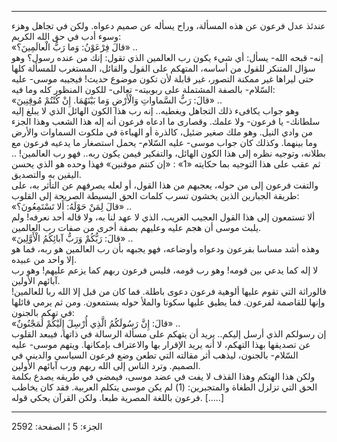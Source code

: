 ------------------------------------------------------------------------

عندئذ عدل فرعون عن هذه المسألة، وراح يسأله عن صميم دعواه. ولكن في تجاهل
وهزء وسوء أدب في حق الله الكريم:  
«قالَ فِرْعَوْنُ: وَما رَبُّ الْعالَمِينَ؟» ..  
إنه- قبحه الله- يسأل: أي شيء يكون رب العالمين الذي تقول: إنك من عنده
رسول؟ وهو سؤال المتنكر للقول من أساسه، المتهكم على القول والقائل،
المستغرب للمسألة كلها حتى ليراها غير ممكنة التصور، غير قابلة لأن تكون
موضوع حديث! فيجيبه موسى- عليه السّلام- بالصفة المشتملة على ربوبيته-
تعالى- للكون المنظور كله وما فيه:  
«قالَ: رَبُّ السَّماواتِ وَالْأَرْضِ وَما بَيْنَهُمَا. إِنْ كُنْتُمْ مُوقِنِينَ» ..  
وهو جواب يكافىء ذلك التجاهل ويغطيه.. إنه رب هذا الكون الهائل الذي لا
يبلغ إليه سلطانك- يا فرعون- ولا علمك. وقصارى ما ادعاه فرعون أنه إله هذا
الشعب وهذا الجزء من وادي النيل. وهو ملك صغير ضئيل، كالذرة أو الهباءة في
ملكوت السماوات والأرض وما بينهما. وكذلك كان جواب موسى- عليه السّلام- يحمل
استصغار ما يدعيه فرعون مع بطلانه، وتوجيه نظره إلى هذا الكون الهائل،
والتفكير فيمن يكون ربه.. فهو رب العالمين! .. ثم عقب على هذا التوجيه بما
حكايته «1» : «إن كنتم موقنين» فهذا وحده هو الذي يحسن اليقين به
والتصديق.  
والتفت فرعون إلى من حوله، يعجبهم من هذا القول، أو لعله يصرفهم عن التأثر
به، على طريقة الجبارين الذين يخشون تسرب كلمات الحق البسيطة الصريحة إلى
القلوب:  
«قالَ لِمَنْ حَوْلَهُ: أَلا تَسْتَمِعُونَ؟» ..  
ألا تستمعون إلى هذا القول العجيب الغريب، الذي لا عهد لنا به، ولا قاله
أحد نعرفه! ولم يلبث موسى أن هجم عليه وعليهم بصفة أخرى من صفات رب
العالمين.  
«قالَ: رَبُّكُمْ وَرَبُّ آبائِكُمُ الْأَوَّلِينَ» ..  
وهذه أشد مساسا بفرعون ودعواه وأوضاعه، فهو يجبهه بأن رب العالمين هو ربه،
فما هو إلا واحد من عبيده.  
لا إله كما يدعي بين قومه! وهو رب قومه، فليس فرعون ربهم كما يزعم عليهم!
وهو رب آبائهم الأولين.  
فالوراثة التي تقوم عليها ألوهية فرعون دعوى باطلة. فما كان من قبل إلا
الله ربا للعالمين! وإنها للقاصمة لفرعون. فما يطيق عليها سكوتا والملأ
حوله يستمعون. ومن ثم يرمي قائلها في تهكم بالجنون:  
«قالَ: إِنَّ رَسُولَكُمُ الَّذِي أُرْسِلَ إِلَيْكُمْ لَمَجْنُونٌ» ..  
إن رسولكم الذي أرسل إليكم.. يريد أن يتهكم على مسألة الرسالة في ذاتها،
فيبعد القلوب عن تصديقها بهذا التهكم، لا أنه يريد الإقرار بها والاعتراف
بإمكانها. ويتهم موسى- عليه السّلام- بالجنون، ليذهب أثر مقالته التي تطعن
وضع فرعون السياسي والديني في الصميم. وترد الناس إلى الله ربهم ورب آبائهم
الأولين.  
ولكن هذا الهتكم وهذا القذف لا يفت في عضد موسى، فيمضي في طريقه يصدع بكلمة
الحق التي تزلزل الطغاة والمتجبرين: (1) لم يكن موسى يتكلم العربية. فقد
كان يخاطب فرعون باللغة المصرية طبعا. ولكن القرآن يحكي قوله. \[.....\]

------------------------------------------------------------------------

الجزء: 5 ¦ الصفحة: 2592
